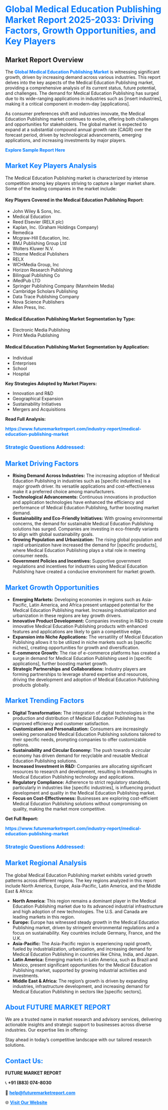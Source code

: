 <h1 style="color: #007BFF;">Global Medical Education Publishing Market Report 2025-2033: Driving Factors, Growth Opportunities, and Key Players</h1>

<section id="overview">
<h2>Market Report Overview</h2>
<p>The <a href="https://www.futuremarketreport.com/industry-report/medical-education-publishing-market" style="color: #007BFF; text-decoration: none;"><strong>Global Medical Education Publishing Market</strong></a> is witnessing significant growth, driven by increasing demand across various industries. This report delves into the key aspects of the Medical Education Publishing market, providing a comprehensive analysis of its current status, future potential, and challenges. The demand for Medical Education Publishing has surged due to its wide-ranging applications in industries such as [insert industries], making it a critical component in modern-day [applications].</p>
<p>As consumer preferences shift and industries innovate, the Medical Education Publishing market continues to evolve, offering both challenges and opportunities for stakeholders. The global market is expected to expand at a substantial compound annual growth rate (CAGR) over the forecast period, driven by technological advancements, emerging applications, and increasing investments by major players.</p>
</section>

<section id="overview">
<p><a href="https://www.futuremarketreport.com/request-sample/reportId=78352" style="color: #007BFF; text-decoration: none;"><strong>Explore Sample Report Here</strong></a></p>
</section>

<section id="key-players">
<h2 style="color: #007BFF;">Market Key Players Analysis</h2>
<p>The Medical Education Publishing market is characterized by intense competition among key players striving to capture a larger market share. Some of the leading companies in the market include:</p>
<h4>Key Players Covered in the Medical Education Publishing Report:</h4>
<ul><li>John Wiley &amp; Sons, Inc.</li><li>Medical Education</li><li>Reed Elsevier (RELX plc)</li><li>Kaplan, Inc. (Graham Holdings Company)</li><li>Remedica</li><li>Mcgraw-Hill Education, Inc.</li><li>BMJ Publishing Group Ltd</li><li>Wolters Kluwer N.V.</li><li>Thieme Medical Publishers</li><li>RELX</li><li>WCHMedia Group, Inc</li><li>Horizon Research Publishing</li><li>Bilingual Publishing Co</li><li>iMedPub LTD</li><li>Springer Publishing Company (Mannheim Media)</li><li>Cambridge Scholars Publishing</li><li>Data Trace Publishing Company</li><li>Nova Science Publishers</li><li>Allen Press, Inc.</li></ul>
<h4>Medical Education Publishing Market Segmentation by Type:</h4>
<ul><li>Electronic Media Publishing</li><li>Print Media Publishing</li></ul>

<h4>Medical Education Publishing Market Segmentation by Application:</h4>
<ul><li>Individual</li><li>Enterprises</li><li>School</li><li>Hospital</li></ul>
<p><strong>Key Strategies Adopted by Market Players:</strong></p>
<ul>
<li>Innovation and R&D</li>
<li>Geographical Expansion</li>
<li>Sustainability Initiatives</li>
<li>Mergers and Acquisitions</li>
</ul>
</section>

<section>
<p><strong>Read Full Analysis: </strong></p><a href="https://www.futuremarketreport.com/industry-report/medical-education-publishing-market" style="color: #007BFF; text-decoration: none;"><strong>https://www.futuremarketreport.com/industry-report/medical-education-publishing-market</strong></a>
<h3 style="color: #007BFF;">Strategic Questions Addressed:</h3>
</section>

<section id="driving-factors">
<h2 style="color: #007BFF;">Market Driving Factors</h2>
<ul>
<li><strong>Rising Demand Across Industries:</strong> The increasing adoption of Medical Education Publishing in industries such as [specific industries] is a major growth driver. Its versatile applications and cost-effectiveness make it a preferred choice among manufacturers.</li>
<li><strong>Technological Advancements:</strong> Continuous innovations in production and application technologies have enhanced the efficiency and performance of Medical Education Publishing, further boosting market demand.</li>
<li><strong>Sustainability and Eco-Friendly Initiatives:</strong> With growing environmental concerns, the demand for sustainable Medical Education Publishing solutions has surged. Companies are investing in eco-friendly variants to align with global sustainability goals.</li>
<li><strong>Growing Population and Urbanization:</strong> The rising global population and rapid urbanization have increased the demand for [specific products], where Medical Education Publishing plays a vital role in meeting consumer needs.</li>
<li><strong>Government Policies and Incentives:</strong> Supportive government regulations and incentives for industries using Medical Education Publishing have created a conducive environment for market growth.</li>
</ul>
</section>

<section id="growth-opportunities">
<h2 style="color: #007BFF;">Market Growth Opportunities</h2>
<ul>
<li><strong>Emerging Markets:</strong> Developing economies in regions such as Asia-Pacific, Latin America, and Africa present untapped potential for the Medical Education Publishing market. Increasing industrialization and urbanization in these regions are key growth drivers.</li>
<li><strong>Innovative Product Development:</strong> Companies investing in R&D to create innovative Medical Education Publishing products with enhanced features and applications are likely to gain a competitive edge.</li>
<li><strong>Expansion into Niche Applications:</strong> The versatility of Medical Education Publishing allows it to be utilized in niche markets such as [specific niches], creating opportunities for growth and diversification.</li>
<li><strong>E-commerce Growth:</strong> The rise of e-commerce platforms has created a surge in demand for Medical Education Publishing used in [specific applications], further boosting market growth.</li>
<li><strong>Strategic Partnerships and Collaborations:</strong> Industry players are forming partnerships to leverage shared expertise and resources, driving the development and adoption of Medical Education Publishing products globally.</li>
</ul>
</section>

<section id="trending-factors">
<h2 style="color: #007BFF;">Market Trending Factors</h2>
<ul>
<li><strong>Digital Transformation:</strong> The integration of digital technologies in the production and distribution of Medical Education Publishing has improved efficiency and customer satisfaction.</li>
<li><strong>Customization and Personalization:</strong> Consumers are increasingly seeking personalized Medical Education Publishing solutions tailored to their specific needs, prompting companies to offer customizable options.</li>
<li><strong>Sustainability and Circular Economy:</strong> The push towards a circular economy has driven demand for recyclable and reusable Medical Education Publishing solutions.</li>
<li><strong>Increased Investment in R&D:</strong> Companies are allocating significant resources to research and development, resulting in breakthroughs in Medical Education Publishing technology and applications.</li>
<li><strong>Regulatory Compliance:</strong> Adherence to strict regulatory standards, particularly in industries like [specific industries], is influencing product development and quality in the Medical Education Publishing market.</li>
<li><strong>Focus on Cost-Effectiveness:</strong> Businesses are exploring cost-efficient Medical Education Publishing solutions without compromising on quality, making the market more competitive.</li>
</ul>
</section>

<section>
<p><strong>Get Full Report: </strong></p><a href="https://www.futuremarketreport.com/industry-report/medical-education-publishing-market" style="color: #007BFF; text-decoration: none;"><strong>https://www.futuremarketreport.com/industry-report/medical-education-publishing-market</strong></a>
<h3 style="color: #007BFF;">Strategic Questions Addressed:</h3>
</section>


<section id="regional-analysis">
<h2 style="color: #007BFF;">Market Regional Analysis</h2>
<p>The global Medical Education Publishing market exhibits varied growth patterns across different regions. The key regions analyzed in this report include North America, Europe, Asia-Pacific, Latin America, and the Middle East & Africa:</p>
<ul>
<li><strong>North America:</strong> This region remains a dominant player in the Medical Education Publishing market due to its advanced industrial infrastructure and high adoption of new technologies. The U.S. and Canada are leading markets in this region.</li>
<li><strong>Europe:</strong> Europe has witnessed steady growth in the Medical Education Publishing market, driven by stringent environmental regulations and a focus on sustainability. Key countries include Germany, France, and the U.K.</li>
<li><strong>Asia-Pacific:</strong> The Asia-Pacific region is experiencing rapid growth, fueled by industrialization, urbanization, and increasing demand for Medical Education Publishing in countries like China, India, and Japan.</li>
<li><strong>Latin America:</strong> Emerging markets in Latin America, such as Brazil and Mexico, present significant opportunities for the Medical Education Publishing market, supported by growing industrial activities and investments.</li>
<li><strong>Middle East & Africa:</strong> The region’s growth is driven by expanding industries, infrastructure development, and increasing demand for Medical Education Publishing in sectors like [specific sectors].</li>
</ul>
</section>

<footer>
<h2 style="color: #007BFF;">About FUTURE MARKET REPORT</h2>
<p>We are a trusted name in market research and advisory services, delivering actionable insights and strategic support to businesses across diverse industries. Our expertise lies in offering:</p>

<p>Stay ahead in today’s competitive landscape with our tailored research solutions.</p>

<h2 style="color: #007BFF;">Contact Us:</h2>
<p><strong>FUTURE MARKET REPORT</strong></p>
<p>📞 <strong>+91 (883) 074-8030</strong></p>
<p>📧 <strong><a href="mailto:help@futuremarketreport.com" style="color: #007BFF;">help@futuremarketreport.com</a></strong></p>
<p>🌐 <strong><a href="https://www.futuremarketreport.com/" style="color: #007BFF;">Visit Our Website</a></strong></p>
</footer>